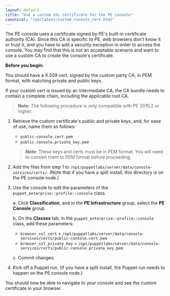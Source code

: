 ```yaml
---
layout: default
title: "Use a custom SSL certificate for the PE console"
canonical: "/pe/latest/custom_console_cert.html"
---
```


The PE console uses a certificate signed by PE's built-in certificate authority (CA). Since this CA is specific to PE, web browsers don't know it or trust it, and you have to add a security exception in order to access the console. You may find that this is not an acceptable scenario and want to use a custom CA to create the console's certificate. 

**Before you begin:**

You should have a X.509 cert, signed by the custom party CA, in PEM format, with matching private and public keys.

If your custom cert is issued by an intermediate CA, the CA bundle needs to contain a complete chain, including the applicable root CA.

>**Note**: The following procedure is only compatible with PE 2015.2 or higher. 

1. Retrieve the custom certificate's public and private keys, and, for ease of use, name them as follows:

   * `public-console.cert.pem`
   * `public-console.private_key.pem`

   > **Note**: These keys and certs must be in PEM format. You will need to convert them to PEM format before proceeding.

2. Add the files from step 1 to `/opt/puppetlabs/server/data/console-services/certs/`. (Note that if you have a split install, this directory is on the PE console node.)
3. Use the console to edit the parameters of the `puppet_enterprise::profile::console` class.

   a. Click **Classification**, and in the **PE Infrastructure** group, select the **PE Console** group.

   b. On the **Classes** tab, in the `puppet_enterprise::profile::console` class, add these parameters:

      - `browser_ssl_cert` = `/opt/puppetlabs/server/data/console-services/certs/public-console.cert.pem`
      - `browser_ssl_private_key` = `/opt/puppetlabs/server/data/console-services/certs/public-console.private_key.pem`

   c. Commit changes.

4. Kick off a Puppet run. (If you have a split install, the Puppet run needs to happen on the PE console node.)

You should now be able to navigate to your console and see the custom certificate in your browser.
